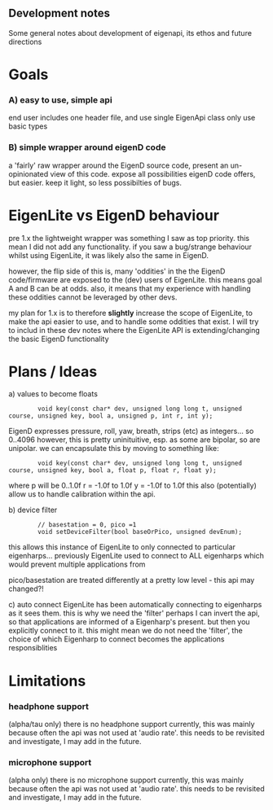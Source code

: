 ## Development notes

Some general notes about development of eigenapi,
its ethos and future directions

# Goals

### A) easy to use, simple api
end user includes one header file, and use single EigenApi class
only use basic types 

### B) simple wrapper around eigenD code
a 'fairly' raw wrapper around the EigenD source code, present an un-opinionated view of this code.
expose all possibilities eigenD code offers, but easier.
keep it light, so less possibilties of bugs.



# EigenLite vs EigenD behaviour

pre 1.x the lightweight wrapper was something I saw as top priority.
this mean I did not add any functionality.
if you saw a bug/strange behaviour whilst using EigenLite, it was likely also the same in EigenD.

however, the flip side of this is, many 'oddities' in the the EigenD code/firmware are exposed to the (dev) users of EigenLite.
this means goal A and B can be at odds.
also, it means that my experience with handling these oddities cannot be leveraged by other devs.

my plan for 1.x is to therefore **slightly** increase the scope of EigenLite, to make the api easier to use, and to handle some oddities that exist.
I will try to includ in these dev notes where the EigenLite API is extending/changing the basic EigenD functionality




# Plans / Ideas

a) values to become floats 
```
        void key(const char* dev, unsigned long long t, unsigned course, unsigned key, bool a, unsigned p, int r, int y);
```

EigenD expresses pressure, roll, yaw, breath, strips (etc) as integers... so 0..4096
however, this is pretty uninituitive, esp. as some are bipolar, so are unipolar.
we can encapsulate this by moving to something like: 
```
        void key(const char* dev, unsigned long long t, unsigned course, unsigned key, bool a, float p, float r, float y);
```
where p will be 0..1.0f r = -1.0f to 1.0f y = -1.0f to 1.0f 
this also (potentially) allow us to handle calibration within the api.

b) device filter
```
        // basestation = 0, pico =1
        void setDeviceFilter(bool baseOrPico, unsigned devEnum);
```

this allows this instance of EigenLite to only connected to particular eigenharps... 
previously EigenLite used to connect to ALL eigenharps which would prevent multiple applications from 


pico/basestation are treated differently at a pretty low level - this api may changed?!


c) auto connect
EigenLite has been automatically connecting to eigenharps as it sees them. this is why we need the 'filter'
perhaps I can invert the api, so that applications are informed of a Eigenharp's present.
but then you explicitly connect to it.
this might mean we do not need the 'filter', the choice of which Eigenharp to connect becomes the applications responsiblities



# Limitations 
### headphone support
(alpha/tau only)
there is no headphone support currently, this was mainly because often the api was not used at 'audio rate'.
this needs to be revisited and investigate, I may add in the future.


### microphone support
(alpha only)
there is no microphone support currently, this was mainly because often the api was not used at 'audio rate'.
this needs to be revisited and investigate, I may add in the future.






